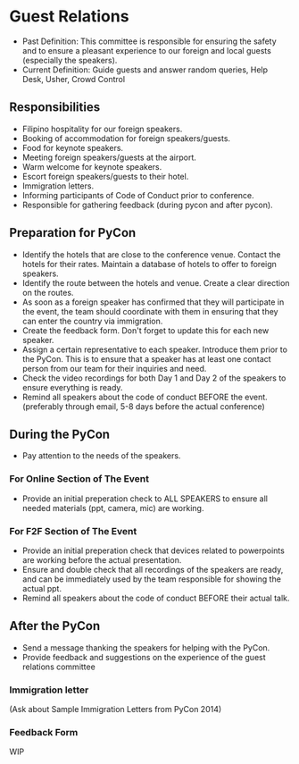# Guest Relations

- Past Definition: This committee is responsible for ensuring the safety and to ensure a pleasant experience to our foreign and local guests (especially the speakers).
- Current Definition: Guide guests and answer random queries, Help Desk, Usher, Crowd Control

## Responsibilities

- Filipino hospitality for our foreign speakers.
- Booking of accommodation for foreign speakers/guests.
- Food for keynote speakers.
- Meeting foreign speakers/guests at the airport.
- Warm welcome for keynote speakers.
- Escort foreign speakers/guests to their hotel.
- Immigration letters.
- Informing participants of Code of Conduct prior to conference.
- Responsible for gathering feedback (during pycon and after pycon).

## Preparation for PyCon
- Identify the hotels that are close to the conference venue. Contact the hotels for their rates. Maintain a database of hotels to offer to foreign speakers.
- Identify the route between the hotels and venue. Create a clear direction on the routes.
- As soon as a foreign speaker has confirmed that they will participate in the event, the team should coordinate with them in ensuring that they can enter the country via immigration.
- Create the feedback form. Don't forget to update this for each new speaker.
- Assign a certain representative to each speaker. Introduce them prior to the PyCon. This is to ensure that a speaker has at least one contact person from our team for their inquiries and need.
- Check the video recordings for both Day 1 and Day 2 of the speakers to ensure everything is ready.
- Remind all speakers about the code of conduct BEFORE the event. (preferably through email, 5-8 days before the actual conference) 
## During the PyCon
- Pay attention to the needs of the speakers.

### For Online Section of The Event
- Provide an initial preperation check to ALL SPEAKERS to ensure all needed materials (ppt, camera, mic) are working.

### For F2F Section of The Event
- Provide an initial preperation check that devices related to powerpoints are working before the actual presentation.
- Ensure and double check that all recordings of the speakers are ready, and can be immediately used by the team responsible for showing the actual ppt.
- Remind all speakers about the code of conduct BEFORE their actual talk.

## After the PyCon
- Send a message thanking the speakers for helping with the PyCon.
- Provide feedback and suggestions on the experience of the guest relations committee

### Immigration letter
(Ask about Sample Immigration Letters from PyCon 2014)

### Feedback Form
WIP

